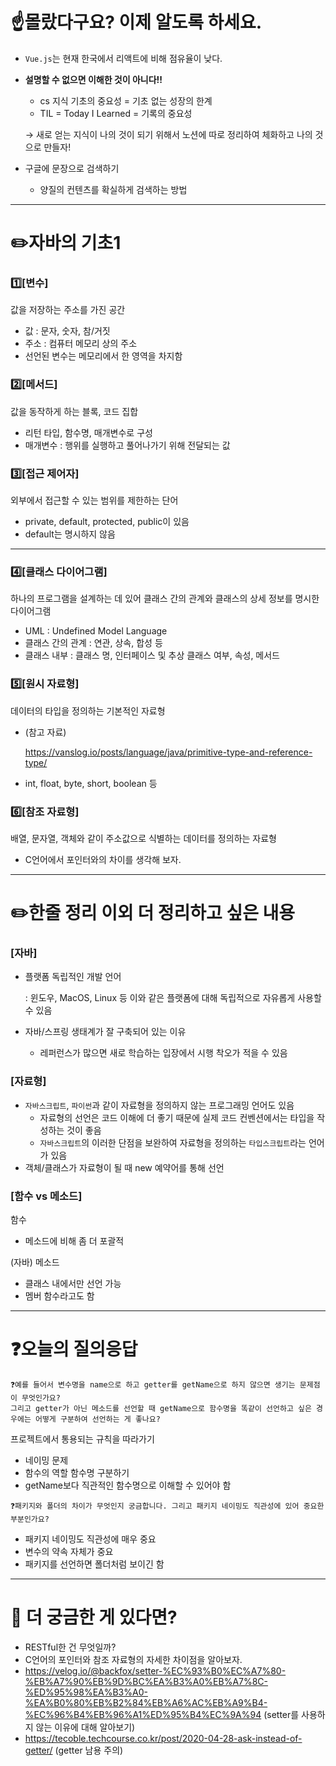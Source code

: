 # ☝️몰랐다구요? 이제 알도록 하세요.

- `Vue.js`는 현재 한국에서 리액트에 비해 점유율이 낮다.
- **설명할 수 없으면 이해한 것이 아니다!!**
    - cs 지식 기초의 중요성 = 기초 없는 성장의 한계
    - TIL = Today I Learned = 기록의 중요성
    
    → 새로 얻는 지식이 나의 것이 되기 위해서 노션에 따로 정리하여 체화하고 나의 것으로 만들자!
    
- 구글에 문장으로 검색하기
    - 양질의 컨텐츠를 확실하게 검색하는 방법

---

# ✏️자바의 기초1

### 1️⃣[변수]

값을 저장하는 주소를 가진 공간

- 값 : 문자, 숫자, 참/거짓
- 주소 : 컴퓨터 메모리 상의 주소
- 선언된 변수는 메모리에서 한 영역을 차지함

### 2️⃣[메서드]

값을 동작하게 하는 블록, 코드 집합

- 리턴 타입, 함수명, 매개변수로 구성
- 매개변수 : 행위를 실행하고 풀어나가기 위해 전달되는 값

### 3️⃣[접근 제어자]

외부에서 접근할 수 있는 범위를 제한하는 단어

- private, default, protected, public이 있음
- default는 명시하지 않음

---

### 4️⃣[클래스 다이어그램]

하나의 프로그램을 설계하는 데 있어 클래스 간의 관계와 클래스의 상세 정보를 명시한 다이어그램

- UML : Undefined Model Language
- 클래스 간의 관계 : 연관, 상속, 합성 등
- 클래스 내부 : 클래스 명, 인터페이스 및 추상 클래스 여부, 속성, 메서드

### 5️⃣[원시 자료형]

데이터의 타입을 정의하는 기본적인 자료형

- (참고 자료)
    
    https://vanslog.io/posts/language/java/primitive-type-and-reference-type/
    
- int, float, byte, short, boolean 등

### 6️⃣[참조 자료형]

배열, 문자열, 객체와 같이 주소값으로 식별하는 데이터를 정의하는 자료형

- C언어에서 포인터와의 차이를 생각해 보자.

---

# ✏️한줄 정리 이외 더 정리하고 싶은 내용

### [자바]

- 플랫폼 독립적인 개발 언어
    
    : 윈도우, MacOS, Linux 등 이와 같은 플랫폼에 대해 독립적으로 자유롭게 사용할 수 있음
    
- 자바/스프링 생태계가 잘 구축되어 있는 이유
    - 레퍼런스가 많으면 새로 학습하는 입장에서 시행 착오가 적을 수 있음

### [자료형]

- `자바스크립트`, `파이썬`과 같이 자료형을 정의하지 않는 프로그래밍 언어도 있음
    - 자료형의 선언은 코드 이해에 더 좋기 때문에 실제 코드 컨벤션에서는 타입을 작성하는 것이 좋음
    - `자바스크립트`의 이러한 단점을 보완하여 자료형을 정의하는 `타입스크립트`라는 언어가 있음
- 객체/클래스가 자료형이 될 때 new 예약어를 통해 선언

### [함수 vs 메소드]

함수

- 메소드에 비해 좀 더 포괄적

(자바) 메소드

- 클래스 내에서만 선언 가능
- 멤버 함수라고도 함

---

# ❓오늘의 질의응답

```
❓예를 들어서 변수명을 name으로 하고 getter를 getName으로 하지 않으면 생기는 문제점이 무엇인가요?
그리고 getter가 아닌 메소드를 선언할 때 getName으로 함수명을 똑같이 선언하고 싶은 경우에는 어떻게 구분하여 선언하는 게 좋나요?
```

프로젝트에서 통용되는 규칙을 따라가기

- 네이밍 문제
- 함수의 역할 함수명 구분하기
- getName보다 직관적인 함수명으로 이해할 수 있어야 함

```
❓패키지와 폴더의 차이가 무엇인지 궁금합니다. 그리고 패키지 네이밍도 직관성에 있어 중요한 부분인가요?
```

- 패키지 네이밍도 직관성에 매우 중요
- 변수의 약속 자체가 중요
- 패키지를 선언하면 폴더처럼 보이긴 함

---

# 👀 더 궁금한 게 있다면?

- RESTful한 건 무엇일까?
- C언어의 포인터와 참조 자료형의 자세한 차이점을 알아보자.
- https://velog.io/@backfox/setter-%EC%93%B0%EC%A7%80-%EB%A7%90%EB%9D%BC%EA%B3%A0%EB%A7%8C-%ED%95%98%EA%B3%A0-%EA%B0%80%EB%B2%84%EB%A6%AC%EB%A9%B4-%EC%96%B4%EB%96%A1%ED%95%B4%EC%9A%94
(setter를 사용하지 않는 이유에 대해 알아보기)
- https://tecoble.techcourse.co.kr/post/2020-04-28-ask-instead-of-getter/ (getter 남용 주의)
